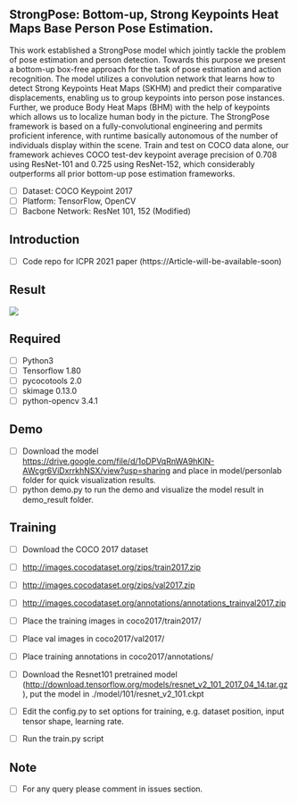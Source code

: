 ## StrongPose: Bottom-up, Strong Keypoints Heat Maps Base Person Pose Estimation.
This work established a StrongPose model which jointly tackle the problem of pose estimation and person detection. Towards this purpose we present a bottom-up box-free approach for the task of pose estimation and action recognition. The model utilizes a convolution network that learns how to detect Strong Keypoints Heat Maps (SKHM) and predict their comparative displacements, enabling us to group keypoints into person pose instances. Further, we produce Body Heat Maps (BHM) with the help of keypoints which allows us to localize human body in the picture. The StrongPose framework is based on a fully-convolutional engineering and permits proficient inference, with runtime basically autonomous of the number of individuals display within the scene. Train and test on COCO data alone, our framework achieves COCO test-dev keypoint average precision of 0.708 using ResNet-101 and 0.725 using ResNet-152, which considerably outperforms all prior bottom-up pose estimation frameworks.

- [ ] Dataset: COCO Keypoint 2017 <br/>
- [ ] Platform: TensorFlow, OpenCV <br/>
- [ ] Bacbone Network: ResNet 101, 152 (Modified) <br/>

## Introduction
 - [ ] Code repo for ICPR 2021 paper (https://Article-will-be-available-soon)

## Result
![](pic3.jpeg)

## Required
- [ ] Python3
- [ ] Tensorflow 1.80
- [ ] pycocotools 2.0
- [ ] skimage 0.13.0
- [ ] python-opencv 3.4.1

## Demo
- [ ] Download the model https://drive.google.com/file/d/1oDPVqRnWA9hKIN-AWcgr6ViDxrrkhNSX/view?usp=sharing and place in model/personlab folder for quick visualization results. <br/>
- [ ] python demo.py to run the demo and visualize the model result in demo_result folder. 

## Training
- [ ] Download the COCO 2017 dataset 

- [ ] http://images.cocodataset.org/zips/train2017.zip <br/>

- [ ] http://images.cocodataset.org/zips/val2017.zip <br/>

- [ ] http://images.cocodataset.org/annotations/annotations_trainval2017.zip <br/>

- [ ] Place the training images in coco2017/train2017/
- [ ] Place val images in coco2017/val2017/
- [ ] Place training annotations in coco2017/annotations/

- [ ] Download the Resnet101 pretrained model (http://download.tensorflow.org/models/resnet_v2_101_2017_04_14.tar.gz), put the model in ./model/101/resnet_v2_101.ckpt
- [ ] Edit the config.py to set options for training, e.g. dataset position, input tensor shape, learning rate.
- [ ] Run the train.py script

## Note
- [ ] For any query please comment in issues section. 

